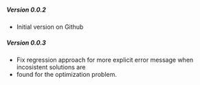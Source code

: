 ##### Version 0.0.2
* Initial version on Github
##### Version 0.0.3
* Fix regression approach for more explicit error message when incosistent solutions are 
* found for the optimization problem.